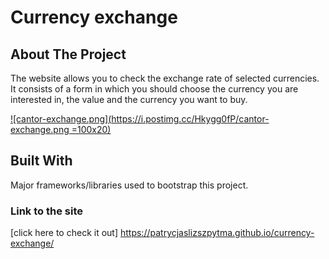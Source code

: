 # Currency exchange

## About The Project
The website allows you to check the exchange rate of selected currencies.
It consists of a form in which you should choose the currency you are interested in, the value and the currency you want to buy.

[![cantor-exchange.png](https://i.postimg.cc/Hkygg0fP/cantor-exchange.png =100x20)](https://postimg.cc/RW481tCc)

## Built With
Major frameworks/libraries used to bootstrap this project. 

### Link to the site
[click here to check it out] https://patrycjaslizszpytma.github.io/currency-exchange/

